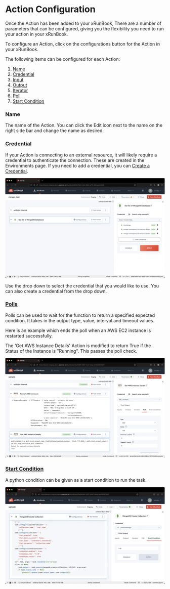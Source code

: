 # Action Configuration

Once the Action has been added to your xRunBook, There are a number of parameters that can be configured, giving you the flexibility you need to run your action in your xRunBook.&#x20;

To configure an Action, click on the configurations button for the Action in your xRunBook.

The following items can be configured for each Action:

1. [Name](./#name)
2. [Credential](broken-reference)
3. [Input](action-inputs.md)
4. [Output](action-output.md)
5. [Iterator](action-iterator/)
6. [Poll](action-poll.md)
7. [Start Condition](action-start-condition.md)

### Name

The name of the Action. You can click the Edit icon next to the name on the right side bar and change the name as desired.

### [Credential](broken-reference)

If your Action is connecting to an external resource, it will likely require a credential to authenticate the connection. These are created in the Environments page. If you need to add a credential, you can [Create a Credential](../../xrunbooks/create-a-credential.md).

![](<../../../.gitbook/assets/Screenshot 2022-08-17 at 7.01.31 PM.png>)

Use the drop down to select the credential that you would like to use. You can also create a credential from the drop down.



### [Polls](action-poll.md)

Polls can be used to wait for the function to return a specified expected condition. It takes in the output type, value, interval and timeout values.

Here is an example which ends the poll when an AWS EC2 instance is restarted successfully.

The  'Get AWS Instance Details' Action is modified to return True if the Status of the Instance is "Running". This passes the poll check.

![](<../../../.gitbook/assets/Screenshot 2022-08-10 at 6.06.21 PM.png>)

### [**Start Condition**](action-start-condition.md)

A python condition can be given as a start condition to run the task.

![Configure a start condition](<../../../.gitbook/assets/Screenshot 2022-08-01 at 8.42.14 PM.png>)
